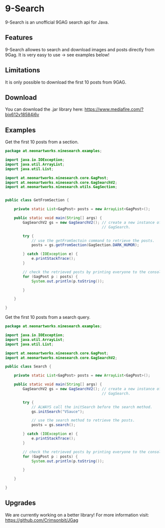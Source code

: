 # 9-Search
9-Search is an unofficial 9GAG search api for Java. 

## Features
9-Search allowes to search and download images and posts directly from 9Gag.
It is very easy to use -> see examples below!

## Limitations
It is only possible to download the first 10 posts from 9GAG.

## Download
You can download the .jar library here: https://www.mediafire.com/?bjx612v18584i6v

## Examples

Get the first 10 posts from a section.

```java
package at.neonartworks.ninesearch.examples;

import java.io.IOException;
import java.util.ArrayList;
import java.util.List;

import at.neonartworks.ninesearch.core.GagPost;
import at.neonartworks.ninesearch.core.GagSearchV2;
import at.neonartworks.ninesearch.utils.GagSection;


public class GetFromSection {

	private static List<GagPost> posts = new ArrayList<GagPost>();

	public static void main(String[] args) {
		GagSearchV2 gs = new GagSearchV2(); // create a new instance of
											// GagSearch.

		try {
			// use the getFromSectoin command to retrieve the posts.
			posts = gs.getFromSection(GagSection.DARK_HUMOR);

		} catch (IOException e) {
			e.printStackTrace();
		}

		// check the retrieved posts by printing everyone to the console.
		for (GagPost p : posts) {
			System.out.println(p.toString());

		}

	}

}
```

Get the first 10 posts from a search query.

```java
package at.neonartworks.ninesearch.examples;

import java.io.IOException;
import java.util.ArrayList;
import java.util.List;

import at.neonartworks.ninesearch.core.GagPost;
import at.neonartworks.ninesearch.core.GagSearchV2;

public class Search {

	private static List<GagPost> posts = new ArrayList<GagPost>();

	public static void main(String[] args) {
		GagSearchV2 gs = new GagSearchV2(); // create a new instance of
											// GagSearch.

		try {
			// ALWAYS call the initSearch before the search method.
			gs.initSearch("VSauce");

			// use the search method to retrieve the posts.
			posts = gs.search();

		} catch (IOException e) {
			e.printStackTrace();
		}

		// check the retrieved posts by printing everyone to the console.
		for (GagPost p : posts) {
			System.out.println(p.toString());

		}

	}

}
```

## Upgrades
We are currently working on a better library! 
For more information visit: https://github.com/Crimsonbit/JGag
